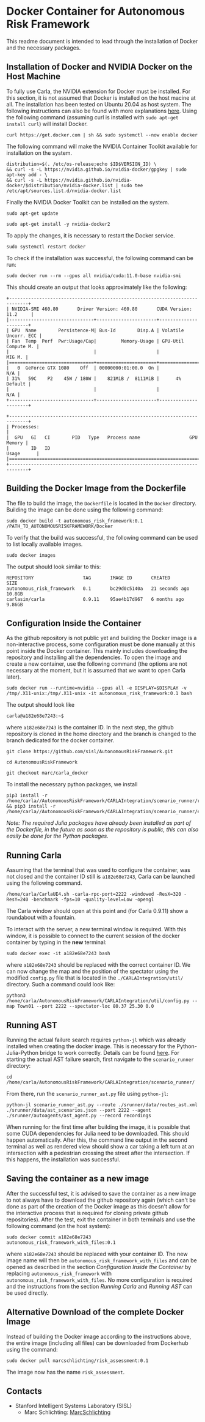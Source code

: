 # Docker Container for Autonomous Risk Framework

This readme document is intended to lead through the installation of Docker and the necessary packages. 

## Installation of Docker and NVIDIA Docker on the Host Machine
To fully use Carla, the NVIDIA extension for Docker must be installed. For this section, it is not assumed that Docker is installed on the host macine at all. The installation has been tested on Ubuntu 20.04 as host system. The following instructions can also be found with more explanations [here](https://docs.nvidia.com/datacenter/cloud-native/container-toolkit/install-guide.html#docker). Using the following command (assuming curl is installed with `sudo apt-get install curl`) will install Docker.

    curl https://get.docker.com | sh && sudo systemctl --now enable docker

The following command will make the NVIDIA Container Toolkit available for installation on the system.

    distribution=$(. /etc/os-release;echo $ID$VERSION_ID) \
    && curl -s -L https://nvidia.github.io/nvidia-docker/gpgkey | sudo apt-key add - \
    && curl -s -L https://nvidia.github.io/nvidia-docker/$distribution/nvidia-docker.list | sudo tee /etc/apt/sources.list.d/nvidia-docker.list

Finally the NVIDIA Docker Toolkit can be installed on the system.

    sudo apt-get update
    
    sudo apt-get install -y nvidia-docker2

To apply the changes, it is necessary to restart the Docker service.

    sudo systemctl restart docker
 
To check if the installation was successful, the following command can be run:

    sudo docker run --rm --gpus all nvidia/cuda:11.0-base nvidia-smi
    
This should create an output that looks approximately like the following:

    +-----------------------------------------------------------------------------+
    | NVIDIA-SMI 460.80       Driver Version: 460.80       CUDA Version: 11.2     |
    |-------------------------------+----------------------+----------------------+
    | GPU  Name        Persistence-M| Bus-Id        Disp.A | Volatile Uncorr. ECC |
    | Fan  Temp  Perf  Pwr:Usage/Cap|         Memory-Usage | GPU-Util  Compute M. |
    |                               |                      |               MIG M. |
    |===============================+======================+======================|
    |   0  GeForce GTX 1080    Off  | 00000000:01:00.0  On |                  N/A |
    | 31%   59C    P2    45W / 180W |    821MiB /  8111MiB |      4%      Default |
    |                               |                      |                  N/A |
    +-------------------------------+----------------------+----------------------+

    +-----------------------------------------------------------------------------+
    | Processes:                                                                  |
    |  GPU   GI   CI        PID   Type   Process name                  GPU Memory |
    |        ID   ID                                                   Usage      |
    |=============================================================================|
    +-----------------------------------------------------------------------------+

## Building the Docker Image from the Dockerfile
The file to build the image, the `Dockerfile` is located in the `Docker` directory. Building the image can be done using the following command:

    sudo docker build -t autonomous_risk_framework:0.1 /PATH_TO_AUTONOMOUSRISKFRAMEWORK/Docker
    
To verify that the build was successful, the following command can be used to list locally available images.

    sudo docker images
    
The output should look similar to this:

    REPOSITORY                  TAG       IMAGE ID       CREATED          SIZE
    autonomous_risk_framework   0.1       bc29d0c5140a   21 seconds ago   10.8GB
    carlasim/carla              0.9.11    95ae4b17d967   6 months ago     9.86GB

## Configuration Inside the Container
As the github repository is not public yet and building the Docker image is a non-interactive process, some configuration must be done manually at this point inside the Docker container. This mainly includes downloading the repository and installing all the dependencies.
To open the image and create a new container, use the following command (the options are not necessary at the moment, but it is assumed that we want to open Carla later).

    sudo docker run --runtime=nvidia --gpus all -e DISPLAY=$DISPLAY -v /tmp/.X11-unix:/tmp/.X11-unix -it autonomous_risk_framework:0.1 bash
    
The output should look like

    carla@a182e68e7243:~$
    
where `a182e68e7243` is the container ID. In the next step, the github repository is cloned in the home directory and the branch is changed to the branch dedicated for the docker container.

    git clone https://github.com/sisl/AutonomousRiskFramework.git
    
    cd AutonomousRiskFramework
    
    git checkout marc/carla_docker
   
To install the necessary python packages, we install

    pip3 install -r /home/carla//AutonomousRiskFramework/CARLAIntegration/scenario_runner/requirements.txt && pip3 install -r /home/carla//AutonomousRiskFramework/CARLAIntegration/scenario_runner/ephem_requirement.txt

*Note: The required Julia packages have already been installed as part of the Dockerfile, in the future as soon as the repository is public, this can also easily be done for the Python packages.*

## Running Carla
Assuming that the terminal that was used to configure the container, was not closed and the container ID still is `a182e68e7243`, Carla can be launched using the following command.

    /home/carla/CarlaUE4.sh -carla-rpc-port=2222 -windowed -ResX=320 -ResY=240 -benchmark -fps=10 -quality-level=Low -opengl

The Carla window should open at this point and (for Carla 0.9.11) show a roundabout with a fountain. 

To interact with the server, a new terminal window is required. With this window, it is possible to connect to the current session of the docker container by typing in the **new** terminal:

    sudo docker exec -it a182e68e7243 bash
 
where `a182e68e7243` should be replaced with the correct container ID. We can now change the map and the position of the spectator using the modified `config.py` file that is located in the `./CARLAIntegration/util/` directory. Such a command could look like:

    python3 /home/carla/AutonomousRiskFramework/CARLAIntegration/util/config.py --map Town01 --port 2222 --spectator-loc 80.37 25.30 0.0    

## Running AST
Running the actual failure search requires `python-jl` which was already installed when creating the docker image. This is necessary for the Python-Julia-Python bridge to work correctly. Details can be found [here](https://pyjulia.readthedocs.io/en/latest/troubleshooting.html). For starting the actual AST failure search, first navigate to the `scenario_runner` directory:

    cd /home/carla/AutonomousRiskFramework/CARLAIntegration/scenario_runner/
    
From there, run the `scenario_runner_ast.py` file using `python-jl`:

    python-jl scenario_runner_ast.py --route ./srunner/data/routes_ast.xml ./srunner/data/ast_scenarios.json --port 2222 --agent ./srunner/autoagents/ast_agent.py --record recordings
    
When running for the first time after building the image, it is possible that some CUDA dependencies for Julia need to be downloaded. This should happen automatically. After this, the command line output in the second terminal as well as rendered view should show a car taking a left turn at an intersection with a pedestrian crossing the street after the intersection. If this happens, the installation was successful.

## Saving the container as a new image
After the successful test, it is advised to save the container as a new image to not always have to download the github repository again (which can't be done as part of the creation of the Docker image as this doesn't allow for the interactive process that is required for cloning private github repositories). After the test, exit the container in both terminals and use the following command (on the host system):

    sudo docker commit a182e68e7243 autonomous_risk_framework_with_files:0.1
    
where `a182e68e7243` should be replaced with your container ID. The new image name will then be `autonomous_risk_framework_with_files` and can be opened as described in the section *Configuration Inside the Container* by replacing `autonomous_risk_framework` with `autonomous_risk_framework_with_files`. No more configuration is required and the instructions from the section *Running Carla* and *Running AST* can be used directly. 

## Alternative Download of the complete Docker Image
Instead of building the Docker image according to the instructions above, the entire image (including all files) can be downloaded from Dockerhub using the command:

    sudo docker pull marcschlichting/risk_assessment:0.1
    
The image now has the name `risk_assessment`.

## Contacts
- Stanford Intelligent Systems Laboratory (SISL)
    - Marc Schlichting: [MarcSchlichting](https://github.com/MarcSchlichting)
